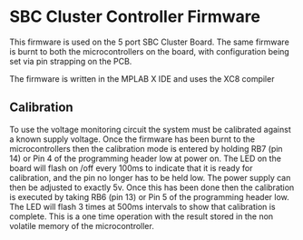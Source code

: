 # SBC Cluster Controller Firmware

This firmware is used on the 5 port SBC Cluster Board. The same firmware is burnt to both the microcontrollers on the board, with configuration being set via pin strapping on the PCB.

The firmware is written in the MPLAB X IDE and uses the XC8 compiler

## Calibration

To use the voltage monitoring circuit the system must be calibrated against a known supply voltage. Once the firmware has been burnt to the microcontrollers then the calibration mode is entered by holding RB7 (pin 14) or Pin 4 of the programming header low at power on. The LED on the board will flash on /off every 100ms to indicate that it is ready for calibration, and the pin no longer has to be held low. The power supply can then be adjusted to exactly 5v. Once this has been done then the calibration is executed by taking RB6 (pin 13) or Pin 5 of the programming header low. The LED will flash 3 times at 500ms intervals to show that calibration is complete. This is a one time operation with the result stored in the non volatile memory of the microcontroller.